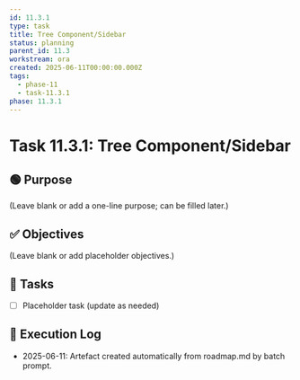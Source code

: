 ```yaml
---
id: 11.3.1
type: task
title: Tree Component/Sidebar
status: planning
parent_id: 11.3
workstream: ora
created: 2025-06-11T00:00:00.000Z
tags:
  - phase-11
  - task-11.3.1
phase: 11.3.1
---
```


# Task 11.3.1: Tree Component/Sidebar

## 🟢 Purpose

(Leave blank or add a one-line purpose; can be filled later.)

## ✅ Objectives

(Leave blank or add placeholder objectives.)

## 🔨 Tasks

- [ ] Placeholder task (update as needed)

## 🧾 Execution Log

- 2025-06-11: Artefact created automatically from roadmap.md by batch prompt.
